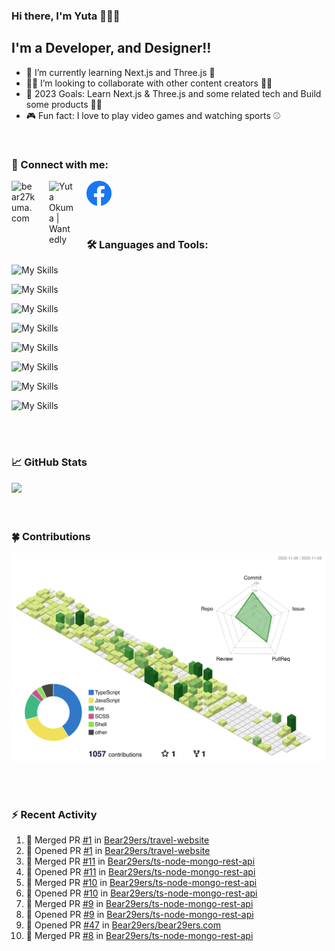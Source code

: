 ### Hi there, I'm Yuta 🤟🏻🐻

## I'm a Developer, and Designer!!

- 🌱 I’m currently learning Next.js and Three.js 🤣
- 👬🏻 I’m looking to collaborate with other content creators 👋🏻
- 🥅 2023 Goals: Learn Next.js & Three.js and some related tech and Build some products 💪🏻
- 🎮 Fun fact: I love to play video games and watching sports ⚾️

<br />

### :wave: Connect with me:

[<img align="left" alt="bear27kuma.com" width="40px" src="https://user-images.githubusercontent.com/39920490/156489586-f125813b-e344-46d6-9306-f5786684b976.jpg" style="margin-right: 20px;" />](https://bear29ers.github.io/)
[<img align="left" alt="Yuta Okuma | Wantedly" width="40px" src="https://user-images.githubusercontent.com/39920490/156489528-fdc520d6-10f1-43b6-8bf8-fadf8dcf1a90.jpg" style="margin-right: 20px;" />](https://www.wantedly.com/id/yuta_okuma_b)
[<img align="left" alt="Yuta Okuma | Facebook" width="40px" src="https://github.com/github/explore/blob/main/topics/facebook/facebook.png?raw=true" style="margin-right: 20px;" />](https://www.facebook.com/kumakuma1129/)

[//]: # '[<img align="left" alt="Yuta Okuma | Instagram" width="40px" src="https://github.com/github/explore/blob/main/topics/instagram/instagram.png?raw=true" />](https://www.instagram.com/bear_27earl/)'

<br />
<br />
<br />
<br />

### :hammer_and_wrench: Languages and Tools:

![My Skills](https://skillicons.dev/icons?i=html,css,sass,tailwind,bootstrap,js,ts)

![My Skills](https://skillicons.dev/icons?i=jquery,threejs,react,emotion,styledcomponents,materialui,nextjs)

![My Skills](https://skillicons.dev/icons?i=vercel,vue,nuxt,vite,nodejs,express,jest)

![My Skills](https://skillicons.dev/icons?i=regex,webpack,babel,php,laravel,mysql,sqlite)

![My Skills](https://skillicons.dev/icons?i=docker,git,github,githubactions,aws,gcp,firebase)

![My Skills](https://skillicons.dev/icons?i=vim,neovim,linux,bash,lua,markdown,svg)

![My Skills](https://skillicons.dev/icons?i=idea,vscode,atom,figma,xd,ps,ai)

![My Skills](https://skillicons.dev/icons?i=pr,ae,postman,sentry,codepen,stackoverflow,discord)

<br />
<br />

### :chart_with_upwards_trend: GitHub Stats

<div style="display: flex;">
    <a href="https://github.com/Bear29ers">
        <img height="220px;" src="https://github-readme-stats-bear29ers.vercel.app/api?username=Bear29ers&show_icons=true&theme=bear">
    </a>
</div>

<br />
<br />

### :four_leaf_clover: Contributions

![](./profile-3d-contrib/profile-green-animate.svg)

<br />
<br />

### :zap: Recent Activity

<!--START_SECTION:activity-->

1. 🎉 Merged PR [#1](https://github.com/Bear29ers/travel-website/pull/1) in [Bear29ers/travel-website](https://github.com/Bear29ers/travel-website)
2. 💪 Opened PR [#1](https://github.com/Bear29ers/travel-website/pull/1) in [Bear29ers/travel-website](https://github.com/Bear29ers/travel-website)
3. 🎉 Merged PR [#11](https://github.com/Bear29ers/ts-node-mongo-rest-api/pull/11) in [Bear29ers/ts-node-mongo-rest-api](https://github.com/Bear29ers/ts-node-mongo-rest-api)
4. 💪 Opened PR [#11](https://github.com/Bear29ers/ts-node-mongo-rest-api/pull/11) in [Bear29ers/ts-node-mongo-rest-api](https://github.com/Bear29ers/ts-node-mongo-rest-api)
5. 🎉 Merged PR [#10](https://github.com/Bear29ers/ts-node-mongo-rest-api/pull/10) in [Bear29ers/ts-node-mongo-rest-api](https://github.com/Bear29ers/ts-node-mongo-rest-api)
6. 💪 Opened PR [#10](https://github.com/Bear29ers/ts-node-mongo-rest-api/pull/10) in [Bear29ers/ts-node-mongo-rest-api](https://github.com/Bear29ers/ts-node-mongo-rest-api)
7. 🎉 Merged PR [#9](https://github.com/Bear29ers/ts-node-mongo-rest-api/pull/9) in [Bear29ers/ts-node-mongo-rest-api](https://github.com/Bear29ers/ts-node-mongo-rest-api)
8. 💪 Opened PR [#9](https://github.com/Bear29ers/ts-node-mongo-rest-api/pull/9) in [Bear29ers/ts-node-mongo-rest-api](https://github.com/Bear29ers/ts-node-mongo-rest-api)
9. 💪 Opened PR [#47](https://github.com/Bear29ers/bear29ers.com/pull/47) in [Bear29ers/bear29ers.com](https://github.com/Bear29ers/bear29ers.com)
10. 🎉 Merged PR [#8](https://github.com/Bear29ers/ts-node-mongo-rest-api/pull/8) in [Bear29ers/ts-node-mongo-rest-api](https://github.com/Bear29ers/ts-node-mongo-rest-api)

<!--END_SECTION:activity-->
